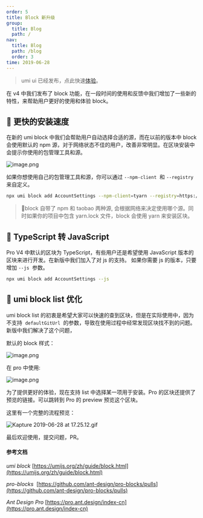 ```yaml
---
order: 5
title: Block 新升级
group: 
  title: Blog
  path: /
nav: 
  title: Blog
  path: /blog
  order: 3
time: 2019-06-28
---
```


> umi ui 已经发布，点此快速[体验](https://umijs.org/zh/guide/umi-ui.html)。

在 v4 中我们发布了 block 功能，在一段时间的使用和反馈中我们增加了一些新的特性，来帮助用户更好的使用和体验 block。

## 🚀 更快的安装速度

在新的 umi block 中我们会帮助用户自动选择合适的源，而在以前的版本中 block 会使用默认的 npm 源，对于网络状态不佳的用户，改善非常明显。在区块安装中会提示你使用的包管理工具和源。

![image.png](https://gw.alipayobjects.com/zos/antfincdn/bIMTQS7Enp/1561711640885-9978d8b0-bd9b-4ca8-936d-8295c93aaf6e.png)

如果你想使用自己的包管理工具和源，你可以通过 `--npm-client`  和 `--registry`  来自定义。

```bash
npx umi block add AccountSettings --npm-client=tyarn --registry=https://registry.npm.taobao.org
```

> 🌟block 自带了 npm 和 taobao 两种源, 会根据网络来决定使用哪个源。同时如果你的项目中包含 yarn.lock 文件，block 会使用 yarn 来安装区块。

## 🌟 TypeScript 转 JavaScript

Pro V4 中默认的区块为 TypeScript，有些用户还是希望使用 JavaScript 版本的区块来进行开发。在新版中我们加入了对 js 的支持。 如果你需要 js 的版本，只要增加 `--js`  参数。

```bash
npx umi block add AccountSettings --js
```

## 💄 umi block list 优化

umi block list 的初衷是希望大家可以快速的查到区块，但是在实际使用中，因为不支持  `defaultGitUrl`  的参数，导致在使用过程中经常发现区块找不到的问题。新版中我们解决了这个问题，

默认的 block 样式：

![image.png](https://gw.alipayobjects.com/zos/antfincdn/NtVIEG5%26Dl/1561713171094-78254575-b36c-4fab-b56a-f969984d4891.png)

在 pro 中使用:

![image.png](https://gw.alipayobjects.com/zos/antfincdn/x4QZO%24Ubyh/1561713223131-f7111829-e270-4569-b5ac-8e8585581b96.png)

为了提供更好的体验，现在支持 list 中选择某一项用于安装。Pro 的区块还提供了预览的链接。可以跳转到 Pro 的 preview 预览这个区块。

这里有一个完整的流程预览：

![Kapture 2019-06-28 at 17.25.12.gif](https://gw.alipayobjects.com/zos/antfincdn/l77kvH708D/Kapture%2525202019-06-28%252520at%25252017.25.12.gif)

最后欢迎使用，提交问题，PR。

#### 参考文档

_umi block_ [https://umijs.org/zh/guide/block.html](https://umijs.org/zh/guide/block.html)

*pro-blocks*  [https://github.com/ant-design/pro-blocks/pulls](https://github.com/ant-design/pro-blocks/pulls)

_Ant Design Pro_ [https://pro.ant.design/index-cn](https://pro.ant.design/index-cn)
